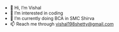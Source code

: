 - 👋 Hi, I’m Vishal
- 👀 I’m interested in coding
- 🌱 I’m currently doing BCA  in SMC Shirva
- 📫 Reach me through vishal198shetty@gmail.com

<!---
Vishal1720/Vishal1720 is a ✨ special ✨ repository because its `README.md` (this file) appears on your GitHub profile.
You can click the Preview link to take a look at your changes.
--->
